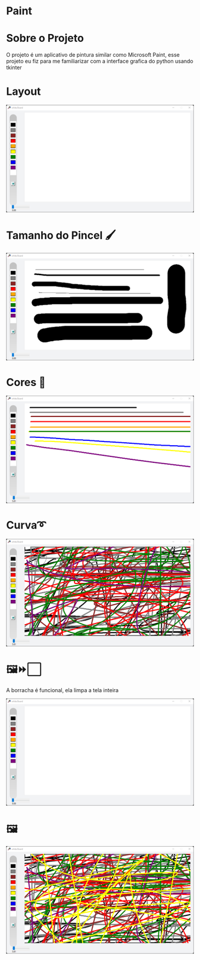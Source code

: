 # Paint
 
# Sobre o Projeto 

O projeto é  um aplicativo de pintura similar como Microsoft Paint, esse projeto eu fiz para me familiarizar com a interface grafica do python usando tkinter

# Layout 

![layout lonig](https://github.com/Amarilha/Paint/blob/main/Paint-Imagem/Captura%20de%20tela%202023-01-10%20200803.png)

##
##

# Tamanho do Pincel 🖌️

![layout lonig](https://github.com/Amarilha/Paint/blob/main/Paint-Imagem/Captura%20de%20tela%202023-01-10%20200929.png)

##
##

# Cores 🎨
![layout lonig](https://github.com/Amarilha/Paint/blob/main/Paint-Imagem/Captura%20de%20tela%202023-01-10%20201058.png)

##
##

# Curva➰
![layout lonig](https://github.com/Amarilha/Paint/blob/main/Paint-Imagem/Captura%20de%20tela%202023-01-10%20201404.png)
# 🖼️⏩⬜
A borracha é funcional, ela limpa a tela inteira 

![layout lonig](https://github.com/Amarilha/Paint/blob/main/Paint-Imagem/Captura%20de%20tela%202023-01-10%20200803.png)

##
##

# 🖼️

![layout lonig](https://github.com/Amarilha/Paint/blob/main/Paint-Imagem/Captura%20de%20tela%202023-01-10%20201440.png)
